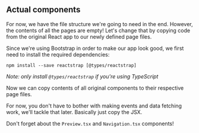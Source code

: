 ## Actual components

For now, we have the file structure we're going to need in the end. However, the contents
of all the pages are empty! Let's change that by copying code from the original React app
to our newly defined page files.

Since we're using Bootstrap in order to make our app look good, we first need to install the required dependencies:

`npm install --save reactstrap [@types/reactstrap]`

*Note: only install `@types/reactstrap` if you're using TypeScript*

Now we can copy contents of all original components to their respective page files.

For now, you don't have to bother with making events and data fetching work, we'll tackle that later.
Basically just copy the JSX.

Don't forget about the `Preview.tsx` and `Navigation.tsx` components!
